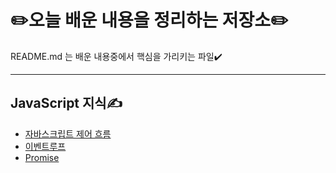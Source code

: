 # ✏️오늘 배운 내용을 정리하는 저장소✏️

README.md 는 배운 내용중에서 핵심을 가리키는 파일✔️

---

## JavaScript 지식✍️

- [자바스크립트 제어 흐름](JavaScript/자바스크립트%20제어%20흐름.md)
- [이벤트루프](JavaScript/이벤트%20루프.md)
- [Promise](JavaScript/Promise.md)
